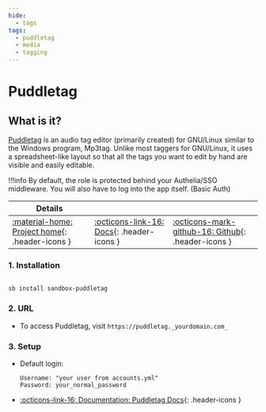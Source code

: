 ```yaml
---
hide:
  - tags
tags:
  - puddletag
  - media
  - tagging
---
```


# Puddletag

## What is it?

[Puddletag](https://docs.puddletag.net/) is an audio tag editor (primarily created) for GNU/Linux similar to the Windows program, Mp3tag. Unlike most taggers for GNU/Linux, it uses a spreadsheet-like layout so that all the tags you want to edit by hand are visible and easily editable.

!!!info
    By default, the role is protected behind your Authelia/SSO middleware. You will also have to log into the app itself. (Basic Auth)

| Details     |             |             |
|-------------|-------------|-------------|
| [:material-home: Project home](https://docs.puddletag.net/){: .header-icons } | [:octicons-link-16: Docs](https://docs.puddletag.net/docs.html){: .header-icons } | [:octicons-mark-github-16: Github](https://github.com/Xirg/docker-puddletag){: .header-icons }|

### 1. Installation

``` shell

sb install sandbox-puddletag

```

### 2. URL

- To access Puddletag, visit `https://puddletag._yourdomain.com_`

### 3. Setup

- Default login:

  ``` { .yaml}
  Username: "your user from accounts.yml"
  Password: your_normal_password
  ```

- [:octicons-link-16: Documentation: Puddletag Docs](https://docs.puddletag.net/docs.html){: .header-icons }
